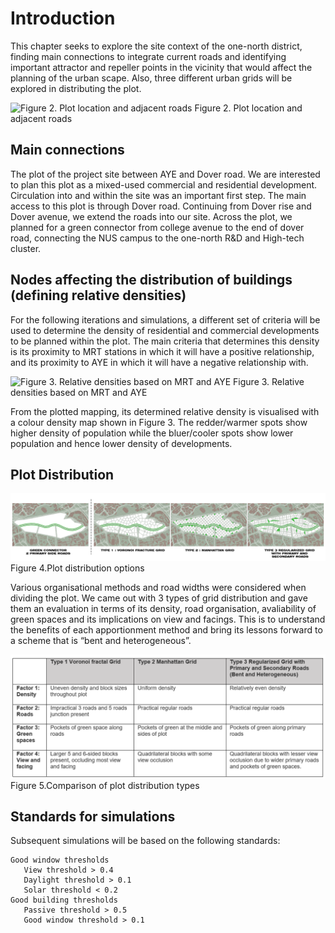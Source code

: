 # Introduction

This chapter seeks to explore the site context of the one-north district, finding main connections to integrate current roads and identifying important attractor and repeller points in the vicinity that would affect the planning of the urban scape. Also, three different urban grids will be explored in distributing the plot.

![Figure 2. Plot location and adjacent roads](./imgs/site.png) 
Figure 2. Plot location and adjacent roads

## Main connections
The plot of the project site between AYE and Dover road. We are interested to plan this plot as a mixed-used commercial and residential development. Circulation into and within the site was an important first step. The main access to this plot is through Dover road. Continuing from Dover rise and Dover avenue, we extend the roads into our site. Across the plot, we planned for a green connector from college avenue to the end of dover road, connecting the NUS campus to the one-north R&D and High-tech cluster.

## Nodes affecting the distribution of buildings (defining relative densities)
For the following iterations and simulations, a different set of criteria will be used to determine the density of residential and commercial developments to be planned within the plot. The main criteria that determines this density is its proximity to MRT stations in which it will have a positive relationship, and its proximity to AYE in which it will have a negative relationship with. 

![Figure 3. Relative densities based on MRT and AYE](./imgs/comm_vs_resi_rd_density.png)
Figure 3. Relative densities based on MRT and AYE

From the plotted mapping, its determined relative density is visualised with a colour density map shown in Figure 3. The redder/warmer spots show higher density of population while the bluer/cooler spots show lower population and hence lower density of developments.

## Plot Distribution

![Figure 4.Plot distribution options](./imgs/plot_types.png)
Figure 4.Plot distribution options

Various organisational methods and road widths were considered when dividing the plot. We came out with 3 types of grid distribution and gave them an evaluation in terms of its density, road organisation, avaliability of green spaces and its implications on view and facings. This is to understand the benefits of each apportionment method and bring its lessons forward to a scheme that is “bent and heterogeneous”.

![Figure 5.Comparison of plot distribution types](./imgs/grid_table.PNG)
Figure 5.Comparison of plot distribution types

## Standards for simulations

Subsequent simulations will be based on the following standards:
```
Good window thresholds
   View threshold > 0.4
   Daylight threshold > 0.1
   Solar threshold < 0.2
Good building thresholds
   Passive threshold > 0.5
   Good window threshold > 0.1
```
